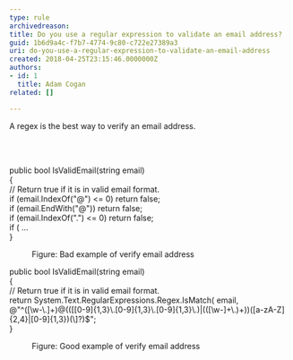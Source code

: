 ```yaml
---
type: rule
archivedreason: 
title: Do you use a regular expression to validate an email address?
guid: 1b6d9a4c-f7b7-4774-9c80-c722e27389a3
uri: do-you-use-a-regular-expression-to-validate-an-email-address
created: 2018-04-25T23:15:46.0000000Z
authors:
- id: 1
  title: Adam Cogan
related: []

---
```



<p class="ssw15-rteElement-P">A regex is the best way to verify an email address.​​<br></p>
<br><excerpt class='endintro'></excerpt><br>
<p class="ssw15-rteElement-CodeArea">​public bool IsValidEmail(string email)<br>&#123;<br> // Return true if it is in valid email format.<br> if (email.IndexOf(&quot;@&quot;) &lt;= 0) return false; <br> if (email.EndWith(&quot;@&quot;)) return false; <br> if (email.IndexOf(&quot;.&quot;) &lt;= 0) return false; <br> if ( ... <br>&#125; </p><dd class="ssw15-rteElement-FigureBad">Figure&#58; Bad example of verify email address​​<br></dd><p class="ssw15-rteElement-CodeArea">public bool IsValidEmail(string email) <br>&#123; <br> // Return true if it is in valid email format.<br> return System.Text.RegularExpressions.Regex.IsMatch( email, <br> @&quot;^([\w-\.]+)@(([[0-9]&#123;1,3&#125;\.[0-9]&#123;1,3&#125;\.[0-9]&#123;1,3&#125;\.)|(([\w-]+\.)+))([a-zA-Z]&#123;2,4&#125;|[0-9]&#123;1,3&#125;)(\]?)$&quot;;<br>&#125; </p><dd class="ssw15-rteElement-FigureGood">Figure&#58; Good example of verify email address​​<span style="font-size&#58;13px;">​</span></dd>


